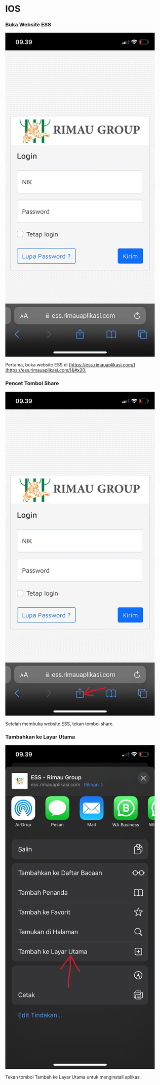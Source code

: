 # IOS

### Buka Website ESS

<img src=".gitbook/assets/WhatsApp Image 2022-05-17 at 9.41.25 AM.jpeg" alt="" data-size="original">

Pertama, buka website ESS di [https://ess.rimauaplikasi.com/](https://ess.rimauaplikasi.com/)&#x20;



### Pencet Tombol Share

![](<.gitbook/assets/Install IOS 1 (1).jpeg>)

Setelah membuka website ESS, tekan tombol share.



### Tambahkan ke Layar Utama

![](<.gitbook/assets/Install IOS 2.jpeg>)

Tekan tombol Tambah ke Layar Utama untuk menginstall aplikasi.
